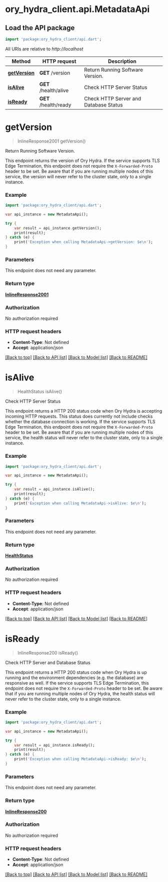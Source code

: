 # ory_hydra_client.api.MetadataApi

## Load the API package

```dart
import 'package:ory_hydra_client/api.dart';
```

All URIs are relative to _http://localhost_

| Method                                      | HTTP request          | Description                           |
| ------------------------------------------- | --------------------- | ------------------------------------- |
| [**getVersion**](MetadataApi.md#getversion) | **GET** /version      | Return Running Software Version.      |
| [**isAlive**](MetadataApi.md#isalive)       | **GET** /health/alive | Check HTTP Server Status              |
| [**isReady**](MetadataApi.md#isready)       | **GET** /health/ready | Check HTTP Server and Database Status |

# **getVersion**

> InlineResponse2001 getVersion()

Return Running Software Version.

This endpoint returns the version of Ory Hydra. If the service supports TLS Edge Termination, this endpoint does not require the `X-Forwarded-Proto` header to be set. Be aware that if you are running multiple nodes of this service, the version will never refer to the cluster state, only to a single instance.

### Example

```dart
import 'package:ory_hydra_client/api.dart';

var api_instance = new MetadataApi();

try {
    var result = api_instance.getVersion();
    print(result);
} catch (e) {
    print('Exception when calling MetadataApi->getVersion: $e\n');
}
```

### Parameters

This endpoint does not need any parameter.

### Return type

[**InlineResponse2001**](InlineResponse2001.md)

### Authorization

No authorization required

### HTTP request headers

- **Content-Type**: Not defined
- **Accept**: application/json

[[Back to top]](#) [[Back to API list]](../README.md#documentation-for-api-endpoints) [[Back to Model list]](../README.md#documentation-for-models) [[Back to README]](../README.md)

# **isAlive**

> HealthStatus isAlive()

Check HTTP Server Status

This endpoint returns a HTTP 200 status code when Ory Hydra is accepting incoming HTTP requests. This status does currently not include checks whether the database connection is working. If the service supports TLS Edge Termination, this endpoint does not require the `X-Forwarded-Proto` header to be set. Be aware that if you are running multiple nodes of this service, the health status will never refer to the cluster state, only to a single instance.

### Example

```dart
import 'package:ory_hydra_client/api.dart';

var api_instance = new MetadataApi();

try {
    var result = api_instance.isAlive();
    print(result);
} catch (e) {
    print('Exception when calling MetadataApi->isAlive: $e\n');
}
```

### Parameters

This endpoint does not need any parameter.

### Return type

[**HealthStatus**](HealthStatus.md)

### Authorization

No authorization required

### HTTP request headers

- **Content-Type**: Not defined
- **Accept**: application/json

[[Back to top]](#) [[Back to API list]](../README.md#documentation-for-api-endpoints) [[Back to Model list]](../README.md#documentation-for-models) [[Back to README]](../README.md)

# **isReady**

> InlineResponse200 isReady()

Check HTTP Server and Database Status

This endpoint returns a HTTP 200 status code when Ory Hydra is up running and the environment dependencies (e.g. the database) are responsive as well. If the service supports TLS Edge Termination, this endpoint does not require the `X-Forwarded-Proto` header to be set. Be aware that if you are running multiple nodes of Ory Hydra, the health status will never refer to the cluster state, only to a single instance.

### Example

```dart
import 'package:ory_hydra_client/api.dart';

var api_instance = new MetadataApi();

try {
    var result = api_instance.isReady();
    print(result);
} catch (e) {
    print('Exception when calling MetadataApi->isReady: $e\n');
}
```

### Parameters

This endpoint does not need any parameter.

### Return type

[**InlineResponse200**](InlineResponse200.md)

### Authorization

No authorization required

### HTTP request headers

- **Content-Type**: Not defined
- **Accept**: application/json

[[Back to top]](#) [[Back to API list]](../README.md#documentation-for-api-endpoints) [[Back to Model list]](../README.md#documentation-for-models) [[Back to README]](../README.md)

